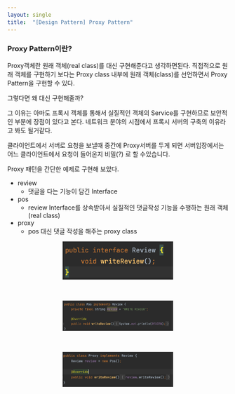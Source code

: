 ```yaml
---
layout: single
title:  "[Design Pattern] Proxy Pattern"
---
```


### Proxy Pattern이란?
Proxy객체란 원래 객체(real class)를 대신 구현해준다고 생각하면된다. 직접적으로 원래 객체를 구현하기 보다는 Proxy class 내부에 원래 객체(class)를 선언하면서 Proxy Pattern을 구현할 수 있다.

그렇다면 왜 대신 구현해줄까?

그 이유는 아마도 프록시 객체를 통해서 실질적인 객체의 Service를 구현하므로 보안적인 부분에 장점이 있다고 본다. 네트워크 분야의 시점에서 프록시 서버의 구축의
이유라고 봐도 될거같다.

클라이언트에서 서버로 요청을 보낼때 중간에 Proxy서버를 두게 되면 서버입장에서는 어느 클라이언트에서 요청이 들어온지 비밀(?) 로 할 수있습니다.
 
Proxy 패턴을 간단한 예제로 구현해 보았다.


- review
  - 댓글을 다는 기능이 담긴 Interface
- pos
  - review Interface를 상속받아서 실질적인 댓글작성 기능을 수행하는 원래 객체(real class)
- proxy
  - pos 대신 댓글 작성을 해주는 proxy class

<p align="center">
    <img src="/images/proxy/review_interface.png" width="50%" class="image__border">
</p>
<br/>
<p align="center">
    <img src="/images/proxy/pos.png" width="50%" class="image__border">
</p>
<br/>
<p align="center">
    <img src="/images/proxy/proxy.png" width="50%" class="image__border">
</p>
<br/>








<br/>
<br/>
<br/>
<br/>
